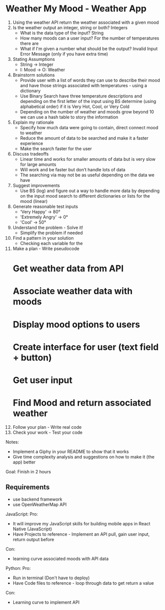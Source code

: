 # Weather My Mood - Weather App
1. Using the weather API return the weather associated with a given mood
2. Is the weather output an integer, string or both? Integers
    - What is the data type of the input? String
    - How many moods can a user input? For the number of temperatures there are
    - What if I'm given a number what should be the output? Invalid Input Error Message (only if you have extra time)
3. Stating Assumptions
    - String -> Integer
    - I: Mood -> O: Weather
3. Brainstorm solutions
    - Provide user with a list of words they can use to describe their mood and have those strings associated with temperatures - using a dictionary
    - Use Binary Search have three temperature descriptions and depending on the first letter of the input using BS determine (using alphabetical order) if it is Very Hot, Cool, or Very Cold
    - Depending on the number of weather and moods grow beyond 10 we can use a hash table to story the information
4. Explain my rationale
    - Specify how much data were going to contain, direct connect mood to weather
    - Reduce the amount of data to be searched and make it a faster experience
    - Make the search faster for the user
5. Discuss tradeoffs
    - Linear time and works for smaller amounts of data but is very slow for large amounts
    - Will work and be faster but don’t  handle lots of data
    - The searching via may not be as useful depending on the data we have
6. Suggest improvements
    - Use BS (log)  and figure out a way to handle more data by depending on the input mood search to different dictionaries or lists for the mood (linear)
7. Generate reasonable test inputs
    - ‘Very Happy’ -> 80°
    - 'Extremely Angry' -> 0°
    - 'Cool' -> 50°
8. Understand the problem - Solve it!
    - Simplify the problem if needed
9. Find a pattern in your solution
    - Checking each variable for the
10. Make a plan - Write pseudocode
    # Get weather data from API
    # Associate weather data with moods
    # Display mood options to users
    # Create interface for user (text field + button)
    # Get user input
    # Find Mood and return associated weather
11. Follow your plan - Write real code
12. Check your work - Test your code

Notes:
- Implement a Giphy in your README to show that it works
- Give time complexity analysis and suggestions on how to make it (the app) better

Goal: Finish in 2 hours

## Requirements
- use backend framework
- use OpenWeatherMap API

JavaScript:
Pro:
- It will improve my JavaScript skills for building mobile apps in React Native (JavaScript)
- Have Projects to reference - Implement an API pull, gain user input, return output before

Con:
- learning curve associated moods with API data

Python:
Pro:
- Run in terminal (Don't have to deploy)
- Have Code files to reference - loop through data to get return a value

Con:
- Learning curve to implement API

